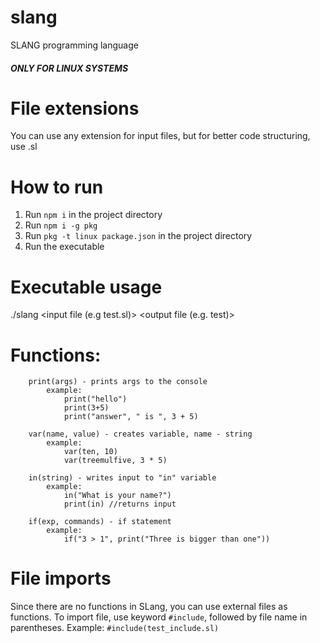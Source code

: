 # slang
SLANG programming language

##### ONLY FOR LINUX SYSTEMS

# File extensions
You can use any extension for input files, but for better code structuring, use .sl

# How to run
1. Run ```npm i``` in the project directory
2. Run ```npm i -g pkg```
3. Run ```pkg -t linux package.json``` in the project directory
4. Run the executable

# Executable usage
./slang <input file (e.g test.sl)> <output file (e.g. test)>


# Functions: 
```
    print(args) - prints args to the console 
        example: 
            print("hello")
            print(3+5)
            print("answer", " is ", 3 + 5)

    var(name, value) - creates variable, name - string
        example:
            var(ten, 10)
            var(treemulfive, 3 * 5)

    in(string) - writes input to "in" variable
        example:
            in("What is your name?")
            print(in) //returns input

    if(exp, commands) - if statement
        example:
            if("3 > 1", print("Three is bigger than one"))
```

# File imports
Since there are no functions in SLang, you can use external files as functions. To import file, use keyword `#include`, followed by file name in parentheses.
Example: `#include(test_include.sl)`
